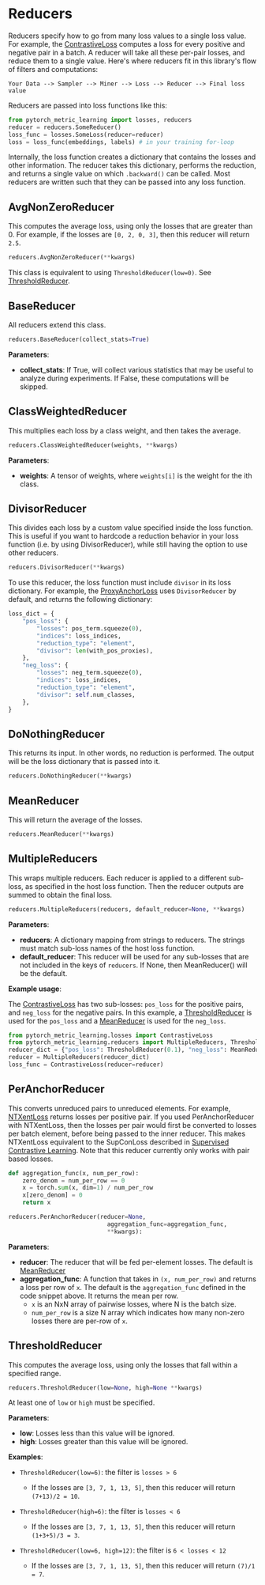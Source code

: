 # Reducers
Reducers specify how to go from many loss values to a single loss value. For example, the [ContrastiveLoss](losses.md#contrastiveloss) computes a loss for every positive and negative pair in a batch. A reducer will take all these per-pair losses, and reduce them to a single value. Here's where reducers fit in this library's flow of filters and computations:

```Your Data --> Sampler --> Miner --> Loss --> Reducer --> Final loss value```

Reducers are passed into loss functions like this:
```python
from pytorch_metric_learning import losses, reducers
reducer = reducers.SomeReducer()
loss_func = losses.SomeLoss(reducer=reducer)
loss = loss_func(embeddings, labels) # in your training for-loop
```
Internally, the loss function creates a dictionary that contains the losses and other information. The reducer takes this dictionary, performs the reduction, and returns a single value on which ```.backward()``` can be called. Most reducers are written such that they can be passed into any loss function.


## AvgNonZeroReducer
This computes the average loss, using only the losses that are greater than 0. For example, if the losses are ```[0, 2, 0, 3]```, then this reducer will return ```2.5```.
```python
reducers.AvgNonZeroReducer(**kwargs)
```
This class is equivalent to using ```ThresholdReducer(low=0)```. See [ThresholdReducer](reducers.md#thresholdreducer).

## BaseReducer
All reducers extend this class.
```python
reducers.BaseReducer(collect_stats=True)
```

**Parameters**:

* **collect_stats**: If True, will collect various statistics that may be useful to analyze during experiments. If False, these computations will be skipped.


## ClassWeightedReducer
This multiplies each loss by a class weight, and then takes the average.
```python
reducers.ClassWeightedReducer(weights, **kwargs)
```

**Parameters**:

* **weights**: A tensor of weights, where ```weights[i]``` is the weight for the ith class.


## DivisorReducer
This divides each loss by a custom value specified inside the loss function. This is useful if you want to hardcode a reduction behavior in your loss function (i.e. by using DivisorReducer), while still having the option to use other reducers.
```python
reducers.DivisorReducer(**kwargs)
```
To use this reducer, the loss function must include ```divisor``` in its loss dictionary. For example, the [ProxyAnchorLoss](losses.md#proxyanchorloss) uses ```DivisorReducer``` by default, and returns the following dictionary:

```python
loss_dict = {
    "pos_loss": {
        "losses": pos_term.squeeze(0),
        "indices": loss_indices,
        "reduction_type": "element",
        "divisor": len(with_pos_proxies),
    },
    "neg_loss": {
        "losses": neg_term.squeeze(0),
        "indices": loss_indices,
        "reduction_type": "element",
        "divisor": self.num_classes,
    },
}
```

## DoNothingReducer
This returns its input. In other words, no reduction is performed. The output will be the loss dictionary that is passed into it.
```python
reducers.DoNothingReducer(**kwargs)
```

## MeanReducer
This will return the average of the losses.
```python
reducers.MeanReducer(**kwargs)
```

## MultipleReducers
This wraps multiple reducers. Each reducer is applied to a different sub-loss, as specified in the host loss function. Then the reducer outputs are summed to obtain the final loss.
```python
reducers.MultipleReducers(reducers, default_reducer=None, **kwargs)
```

**Parameters**:

* **reducers**: A dictionary mapping from strings to reducers. The strings must match sub-loss names of the host loss function.
* **default_reducer**: This reducer will be used for any sub-losses that are not included in the keys of ```reducers```. If None, then MeanReducer() will be the default.

**Example usage**:

The [ContrastiveLoss](losses.md#contrastiveloss) has two sub-losses: ```pos_loss``` for the positive pairs, and ```neg_loss``` for the negative pairs. In this example, a [ThresholdReducer](reducers.md#thresholdreducer) is used for the ```pos_loss``` and a [MeanReducer](reducers.md#meanreducer) is used for the ```neg_loss```.
```python
from pytorch_metric_learning.losses import ContrastiveLoss
from pytorch_metric_learning.reducers import MultipleReducers, ThresholdReducer, MeanReducer
reducer_dict = {"pos_loss": ThresholdReducer(0.1), "neg_loss": MeanReducer()}
reducer = MultipleReducers(reducer_dict)
loss_func = ContrastiveLoss(reducer=reducer)
```

## PerAnchorReducer
This converts unreduced pairs to unreduced elements. For example, [NTXentLoss](losses.md#ntxentloss) returns losses per positive pair. If you used PerAnchorReducer with NTXentLoss, then the losses per pair would first be converted to losses per batch element, before being passed to the inner reducer. This makes NTXentLoss equivalent to the SupConLoss described in [Supervised Contrastive Learning](https://arxiv.org/abs/2004.11362). Note that this reducer currently only works with pair based losses.
```python
def aggregation_func(x, num_per_row):
    zero_denom = num_per_row == 0
    x = torch.sum(x, dim=1) / num_per_row
    x[zero_denom] = 0
    return x

reducers.PerAnchorReducer(reducer=None, 
							aggregation_func=aggregation_func, 
							**kwargs):
```

**Parameters**:

* **reducer**: The reducer that will be fed per-element losses. The default is [MeanReducer](#meanreducer)
* **aggregation_func**: A function that takes in ```(x, num_per_row)``` and returns a loss per row of ```x```. The default is the ```aggregation_func``` defined in the code snippet above. It returns the mean per row.
   	* ```x``` is an NxN array of pairwise losses, where N is the batch size.
   	* ```num_per_row``` is a size N array which indicates how many non-zero losses there are per-row of ```x```.


## ThresholdReducer
This computes the average loss, using only the losses that fall within a specified range.

```python
reducers.ThresholdReducer(low=None, high=None **kwargs)
```

At least one of ```low``` or ```high``` must be specified.

**Parameters**:

* **low**: Losses less than this value will be ignored.
* **high**: Losses greater than this value will be ignored.

**Examples**:

- ```ThresholdReducer(low=6)```: the filter is ```losses > 6```
    - If the losses are ```[3, 7, 1, 13, 5]```, then this reducer will return ```(7+13)/2 = 10```.

- ```ThresholdReducer(high=6)```: the filter is ```losses < 6```
    - If the losses are ```[3, 7, 1, 13, 5]```, then this reducer will return ```(1+3+5)/3 = 3```.

- ```ThresholdReducer(low=6, high=12)```: the filter is ```6 < losses < 12```
    - If the losses are ```[3, 7, 1, 13, 5]```, then this reducer will return ```(7)/1 = 7```.
